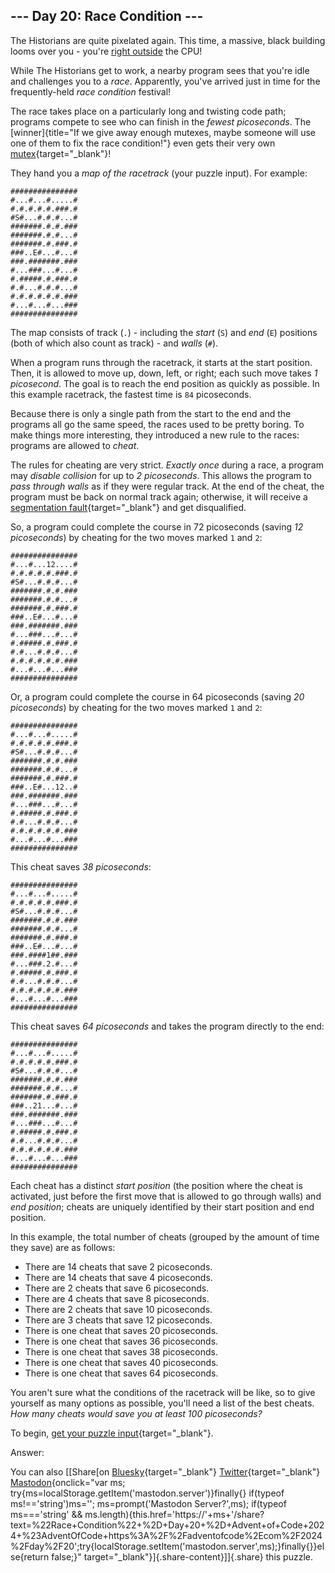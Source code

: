 ## \-\-- Day 20: Race Condition \-\--

The Historians are quite pixelated again. This time, a massive, black
building looms over you - you\'re [right outside](/2017/day/24) the CPU!

While The Historians get to work, a nearby program sees that you\'re
idle and challenges you to a *race*. Apparently, you\'ve arrived just in
time for the frequently-held *race condition* festival!

The race takes place on a particularly long and twisting code path;
programs compete to see who can finish in the *fewest picoseconds*. The
[winner]{title="If we give away enough mutexes, maybe someone will use one of them to fix the race condition!"}
even gets their very own
[mutex](https://en.wikipedia.org/wiki/Lock_(computer_science)){target="_blank"}!

They hand you a *map of the racetrack* (your puzzle input). For example:

    ###############
    #...#...#.....#
    #.#.#.#.#.###.#
    #S#...#.#.#...#
    #######.#.#.###
    #######.#.#...#
    #######.#.###.#
    ###..E#...#...#
    ###.#######.###
    #...###...#...#
    #.#####.#.###.#
    #.#...#.#.#...#
    #.#.#.#.#.#.###
    #...#...#...###
    ###############

The map consists of track (`.`) - including the *start* (`S`) and *end*
(`E`) positions (both of which also count as track) - and *walls* (`#`).

When a program runs through the racetrack, it starts at the start
position. Then, it is allowed to move up, down, left, or right; each
such move takes *1 picosecond*. The goal is to reach the end position as
quickly as possible. In this example racetrack, the fastest time is `84`
picoseconds.

Because there is only a single path from the start to the end and the
programs all go the same speed, the races used to be pretty boring. To
make things more interesting, they introduced a new rule to the races:
programs are allowed to *cheat*.

The rules for cheating are very strict. *Exactly once* during a race, a
program may *disable collision* for up to *2 picoseconds*. This allows
the program to *pass through walls* as if they were regular track. At
the end of the cheat, the program must be back on normal track again;
otherwise, it will receive a [segmentation
fault](https://en.wikipedia.org/wiki/Segmentation_fault){target="_blank"}
and get disqualified.

So, a program could complete the course in 72 picoseconds (saving *12
picoseconds*) by cheating for the two moves marked `1` and `2`:

    ###############
    #...#...12....#
    #.#.#.#.#.###.#
    #S#...#.#.#...#
    #######.#.#.###
    #######.#.#...#
    #######.#.###.#
    ###..E#...#...#
    ###.#######.###
    #...###...#...#
    #.#####.#.###.#
    #.#...#.#.#...#
    #.#.#.#.#.#.###
    #...#...#...###
    ###############

Or, a program could complete the course in 64 picoseconds (saving *20
picoseconds*) by cheating for the two moves marked `1` and `2`:

    ###############
    #...#...#.....#
    #.#.#.#.#.###.#
    #S#...#.#.#...#
    #######.#.#.###
    #######.#.#...#
    #######.#.###.#
    ###..E#...12..#
    ###.#######.###
    #...###...#...#
    #.#####.#.###.#
    #.#...#.#.#...#
    #.#.#.#.#.#.###
    #...#...#...###
    ###############

This cheat saves *38 picoseconds*:

    ###############
    #...#...#.....#
    #.#.#.#.#.###.#
    #S#...#.#.#...#
    #######.#.#.###
    #######.#.#...#
    #######.#.###.#
    ###..E#...#...#
    ###.####1##.###
    #...###.2.#...#
    #.#####.#.###.#
    #.#...#.#.#...#
    #.#.#.#.#.#.###
    #...#...#...###
    ###############

This cheat saves *64 picoseconds* and takes the program directly to the
end:

    ###############
    #...#...#.....#
    #.#.#.#.#.###.#
    #S#...#.#.#...#
    #######.#.#.###
    #######.#.#...#
    #######.#.###.#
    ###..21...#...#
    ###.#######.###
    #...###...#...#
    #.#####.#.###.#
    #.#...#.#.#...#
    #.#.#.#.#.#.###
    #...#...#...###
    ###############

Each cheat has a distinct *start position* (the position where the cheat
is activated, just before the first move that is allowed to go through
walls) and *end position*; cheats are uniquely identified by their start
position and end position.

In this example, the total number of cheats (grouped by the amount of
time they save) are as follows:

-   There are 14 cheats that save 2 picoseconds.
-   There are 14 cheats that save 4 picoseconds.
-   There are 2 cheats that save 6 picoseconds.
-   There are 4 cheats that save 8 picoseconds.
-   There are 2 cheats that save 10 picoseconds.
-   There are 3 cheats that save 12 picoseconds.
-   There is one cheat that saves 20 picoseconds.
-   There is one cheat that saves 36 picoseconds.
-   There is one cheat that saves 38 picoseconds.
-   There is one cheat that saves 40 picoseconds.
-   There is one cheat that saves 64 picoseconds.

You aren\'t sure what the conditions of the racetrack will be like, so
to give yourself as many options as possible, you\'ll need a list of the
best cheats. *How many cheats would save you at least 100 picoseconds?*

To begin, [get your puzzle input](20/input){target="_blank"}.

Answer:

You can also [\[Share[on
[Bluesky](https://bsky.app/intent/compose?text=%22Race+Condition%22+%2D+Day+20+%2D+Advent+of+Code+2024+%23AdventOfCode+https%3A%2F%2Fadventofcode%2Ecom%2F2024%2Fday%2F20){target="_blank"}
[Twitter](https://twitter.com/intent/tweet?text=%22Race+Condition%22+%2D+Day+20+%2D+Advent+of+Code+2024&url=https%3A%2F%2Fadventofcode%2Ecom%2F2024%2Fday%2F20&related=ericwastl&hashtags=AdventOfCode){target="_blank"}
[Mastodon](javascript:void(0);){onclick="var ms; try{ms=localStorage.getItem('mastodon.server')}finally{} if(typeof ms!=='string')ms=''; ms=prompt('Mastodon Server?',ms); if(typeof ms==='string' && ms.length){this.href='https://'+ms+'/share?text=%22Race+Condition%22+%2D+Day+20+%2D+Advent+of+Code+2024+%23AdventOfCode+https%3A%2F%2Fadventofcode%2Ecom%2F2024%2Fday%2F20';try{localStorage.setItem('mastodon.server',ms);}finally{}}else{return false;}"
target="_blank"}]{.share-content}\]]{.share} this puzzle.

